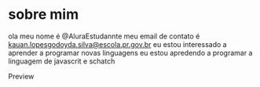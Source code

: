 # sobre mim
ola meu nome é @AluraEstudannte
meu email de contato é kauan.lopesgodoyda.silva@escola.pr.gov.br
eu estou interessado a aprender a programar novas linguagens 
eu estou apredendo a programar a linguagem de javascrit e schatch

Preview
